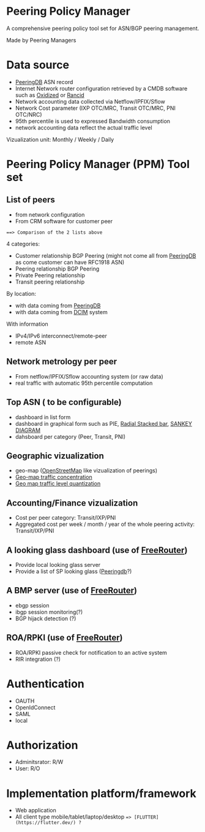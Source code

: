 # Peering Policy Manager
A comprehensive peering policy tool set for ASN/BGP peering management.

Made by Peering Managers

# Data source
* [PeeringDB](https://www.peeringdb.com/) ASN record
* Internet Network router configuration retrieved by a CMDB software such as [Oxidized](https://github.com/ytti/oxidized) or [Rancid](https://shrubbery.net/rancid/)
* Network accounting data collected via Netflow/IPFIX/Sflow
* Network Cost parameter (IXP OTC/MRC, Transit OTC/MRC, PNI OTC/NRC)
* 95th percentile is used to expressed Bandwidth consumption 
* network accounting data reflect the actual traffic level

Vizualization unit: Monthly / Weekly / Daily

# Peering Policy Manager (PPM) Tool set
## List of peers 
* from network configuration
* From CRM software for customer peer

`==> Comparison of the 2 lists above`

4 categories: 
* Customer relationship BGP Peering 
(might not come all from [PeeringDB](https://www.peeringdb.com/) as come customer can have RFC1918 ASN)
* Peering relationship BGP Peering
* Private Peering relationship
* Transit peering relationship

By location: 
* with data coming from [PeeringDB](https://www.peeringdb.com/)
* with data coming from [DCIM](https://en.wikipedia.org/wiki/Data_center_management#Data_center_infrastructure_management) system

With information
* IPv4/IPv6 interconnect/remote-peer
* remote ASN

## Network metrology per peer
* From netflow/IPFIX/Sflow accounting system (or raw data)
* real traffic with automatic 95th percentile computation

## Top <x> ASN (<x> to be configurable)
* dashboard in list form
* dashboard in graphical form such as PIE, [Radial Stacked bar](https://observablehq.com/@d3/radial-stacked-bar-chart), [SANKEY DIAGRAM](https://observablehq.com/@d3/sankey-diagram)
* dahsboard per category (Peer, Transit, PNI)

## Geographic vizualization
* geo-map ([OpenStreetMap](https://www.openstreetmap.org/) like vizualization of peerings)
* [Geo-map traffic concentration](https://observablehq.com/@d3/bubble-map)
* [Geo map traffic level quantization](https://observablehq.com/@d3/choropleth)

## Accounting/Finance vizualization
* Cost per peer category: Transit/IXP/PNI
* Aggregated cost per week / month / year of the whole peering activity: Transit/IXP/PNI
 
## A looking glass dashboard (use of [FreeRouter](http://freerouter.nop.hu/))
* Provide local looking glass server
* Provide a list of SP looking glass ([Peeringdb](https://www.peeringdb.com/)?)

## A BMP server (use of [FreeRouter](http://freerouter.nop.hu/))
* ebgp session
* ibgp session monitoring(?)
* BGP hijack detection (?)

## ROA/RPKI (use of [FreeRouter](http://freerouter.nop.hu/))
* ROA/RPKI passive check for notification to an active system
* RIR integration (?)

# Authentication
* OAUTH
* OpenIdConnect
* SAML
* local

# Authorization
* Adminitsrator: R/W
* User: R/O

# Implementation platform/framework
* Web application
* All client type mobile/tablet/laptop/desktop
`=> [FLUTTER](https://flutter.dev/) ?`
